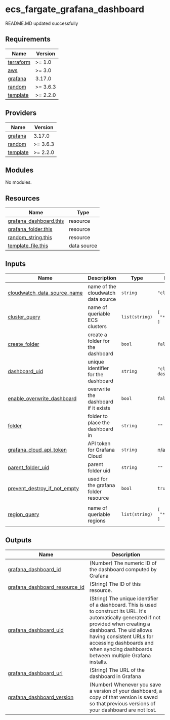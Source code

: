 # ecs_fargate_grafana_dashboard

<!-- BEGINNING OF PRE-COMMIT-TERRAFORM DOCS HOOK -->
README.MD updated successfully
<!-- END OF PRE-COMMIT-TERRAFORM DOCS HOOK -->

<!-- BEGIN_TF_DOCS -->
## Requirements

| Name | Version |
|------|---------|
| <a name="requirement_terraform"></a> [terraform](#requirement\_terraform) | >= 1.0 |
| <a name="requirement_aws"></a> [aws](#requirement\_aws) | >= 3.0 |
| <a name="requirement_grafana"></a> [grafana](#requirement\_grafana) | 3.17.0 |
| <a name="requirement_random"></a> [random](#requirement\_random) | >= 3.6.3 |
| <a name="requirement_template"></a> [template](#requirement\_template) | >= 2.2.0 |

## Providers

| Name | Version |
|------|---------|
| <a name="provider_grafana"></a> [grafana](#provider\_grafana) | 3.17.0 |
| <a name="provider_random"></a> [random](#provider\_random) | >= 3.6.3 |
| <a name="provider_template"></a> [template](#provider\_template) | >= 2.2.0 |

## Modules

No modules.

## Resources

| Name | Type |
|------|------|
| [grafana_dashboard.this](https://registry.terraform.io/providers/grafana/grafana/3.17.0/docs/resources/dashboard) | resource |
| [grafana_folder.this](https://registry.terraform.io/providers/grafana/grafana/3.17.0/docs/resources/folder) | resource |
| [random_string.this](https://registry.terraform.io/providers/hashicorp/random/latest/docs/resources/string) | resource |
| [template_file.this](https://registry.terraform.io/providers/hashicorp/template/latest/docs/data-sources/file) | data source |

## Inputs

| Name | Description | Type | Default | Required |
|------|-------------|------|---------|:--------:|
| <a name="input_cloudwatch_data_source_name"></a> [cloudwatch\_data\_source\_name](#input\_cloudwatch\_data\_source\_name) | name of the cloudwatch data source | `string` | `"cloudwatch"` | no |
| <a name="input_cluster_query"></a> [cluster\_query](#input\_cluster\_query) | name of queriable ECS clusters | `list(string)` | <pre>[<br/>  "*"<br/>]</pre> | no |
| <a name="input_create_folder"></a> [create\_folder](#input\_create\_folder) | create a folder for the dashboard | `bool` | `false` | no |
| <a name="input_dashboard_uid"></a> [dashboard\_uid](#input\_dashboard\_uid) | unique identifier for the dashboard | `string` | `"cloudwatch-dashboard"` | no |
| <a name="input_enable_overwrite_dashboard"></a> [enable\_overwrite\_dashboard](#input\_enable\_overwrite\_dashboard) | overwrite the dashboard if it exists | `bool` | `false` | no |
| <a name="input_folder"></a> [folder](#input\_folder) | folder to place the dashboard in | `string` | `""` | no |
| <a name="input_grafana_cloud_api_token"></a> [grafana\_cloud\_api\_token](#input\_grafana\_cloud\_api\_token) | API token for Grafana Cloud | `string` | n/a | yes |
| <a name="input_parent_folder_uid"></a> [parent\_folder\_uid](#input\_parent\_folder\_uid) | parent folder uid | `string` | `""` | no |
| <a name="input_prevent_destroy_if_not_empty"></a> [prevent\_destroy\_if\_not\_empty](#input\_prevent\_destroy\_if\_not\_empty) | used for the grafana folder resource | `bool` | `true` | no |
| <a name="input_region_query"></a> [region\_query](#input\_region\_query) | name of queriable regions | `list(string)` | <pre>[<br/>  "*"<br/>]</pre> | no |

## Outputs

| Name | Description |
|------|-------------|
| <a name="output_grafana_dashboard_id"></a> [grafana\_dashboard\_id](#output\_grafana\_dashboard\_id) | (Number) The numeric ID of the dashboard computed by Grafana |
| <a name="output_grafana_dashboard_resource_id"></a> [grafana\_dashboard\_resource\_id](#output\_grafana\_dashboard\_resource\_id) | (String) The ID of this resource. |
| <a name="output_grafana_dashboard_uid"></a> [grafana\_dashboard\_uid](#output\_grafana\_dashboard\_uid) | (String) The unique identifier of a dashboard. This is used to construct its URL. It's automatically generated if not provided when creating a dashboard. The uid allows having consistent URLs for accessing dashboards and when syncing dashboards between multiple Grafana installs. |
| <a name="output_grafana_dashboard_url"></a> [grafana\_dashboard\_url](#output\_grafana\_dashboard\_url) | (String) The URL of the dashboard in Grafana |
| <a name="output_grafana_dashboard_version"></a> [grafana\_dashboard\_version](#output\_grafana\_dashboard\_version) | (Number) Whenever you save a version of your dashboard, a copy of that version is saved so that previous versions of your dashboard are not lost. |
<!-- END_TF_DOCS -->
